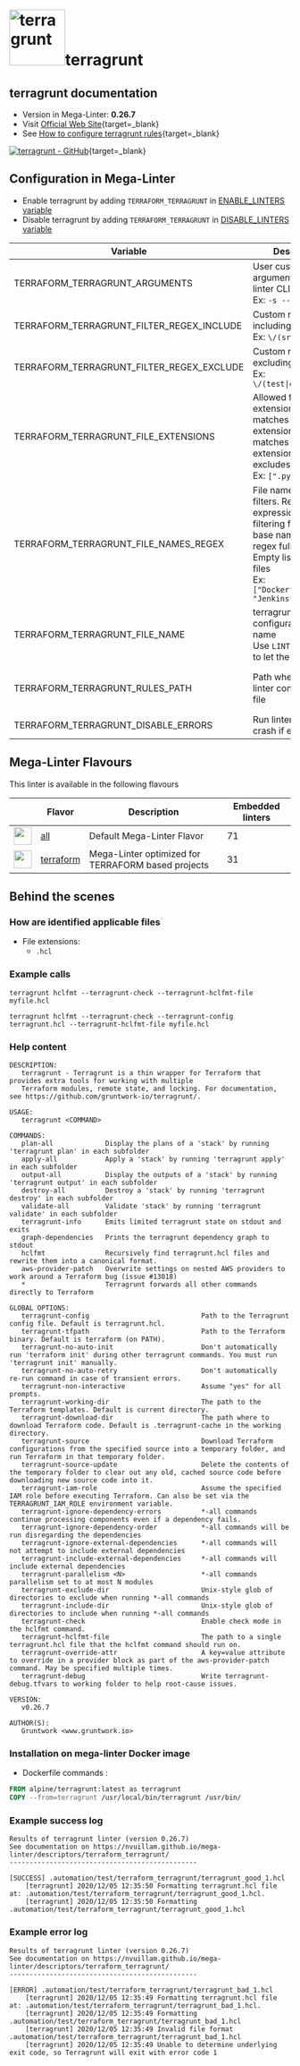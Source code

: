 <!-- markdownlint-disable MD033 MD041 -->
<!-- Generated by .automation/build.py, please do not update manually -->
# <a href="https://terragrunt.gruntwork.io" target="blank" title="Visit linter Web Site"><img src="https://github.com/gruntwork-io/terragrunt/blob/master/docs/assets/img/favicon/ms-icon-310x310.png" alt="terragrunt" height="100px" class="megalinter-logo"></a>terragrunt

## terragrunt documentation

- Version in Mega-Linter: **0.26.7**
- Visit [Official Web Site](https://terragrunt.gruntwork.io){target=_blank}
- See [How to configure terragrunt rules](https://terragrunt.gruntwork.io/docs/getting-started/configuration/#terragrunt-configuration-file){target=_blank}

[![terragrunt - GitHub](https://gh-card.dev/repos/gruntwork-io/terragrunt.svg?fullname=)](https://github.com/gruntwork-io/terragrunt){target=_blank}

## Configuration in Mega-Linter

- Enable terragrunt by adding `TERRAFORM_TERRAGRUNT` in [ENABLE_LINTERS variable](/configuration/#activation-and-deactivation)
- Disable terragrunt by adding `TERRAFORM_TERRAGRUNT` in [DISABLE_LINTERS variable](/configuration/#activation-and-deactivation)

| Variable | Description | Default value |
| ----------------- | -------------- | -------------- |
| TERRAFORM_TERRAGRUNT_ARGUMENTS | User custom arguments to add in linter CLI call<br/>Ex: `-s --foo "bar"` |  |
| TERRAFORM_TERRAGRUNT_FILTER_REGEX_INCLUDE | Custom regex including filter<br/>Ex: `\/(src\|lib)\/` | Include every file |
| TERRAFORM_TERRAGRUNT_FILTER_REGEX_EXCLUDE | Custom regex excluding filter<br/>Ex: `\/(test\|examples)\/` | Exclude no file |
| TERRAFORM_TERRAGRUNT_FILE_EXTENSIONS | Allowed file extensions. `"*"` matches any extension, `""` matches empty extension. Empty list excludes all files<br/>Ex: `[".py", ""]` | `[".hcl"]` |
| TERRAFORM_TERRAGRUNT_FILE_NAMES_REGEX | File name regex filters. Regular expression list for filtering files by their base names using regex full match. Empty list includes all files<br/>Ex: `["Dockerfile(-.+)?", "Jenkinsfile"]` | Include every file |
| TERRAFORM_TERRAGRUNT_FILE_NAME | terragrunt configuration file name</br>Use `LINTER_DEFAULT` to let the linter find it | `terragrunt.hcl` |
| TERRAFORM_TERRAGRUNT_RULES_PATH | Path where to find linter configuration file | Workspace folder, then Mega-Linter default rules |
| TERRAFORM_TERRAGRUNT_DISABLE_ERRORS | Run linter but disable crash if errors found | `false` |

## Mega-Linter Flavours

This linter is available in the following flavours

| <!-- --> | Flavor | Description | Embedded linters |
| :------: | ------ | ----------- | ---------------- |
| <img src="https://github.com/nvuillam/mega-linter/raw/master/docs/assets/images/mega-linter-square.png" alt="" height="32px" class="megalinter-icon"></a> | [all](https://nvuillam.github.io/mega-linter/supported-linters/) | Default Mega-Linter Flavor | 71 |
| <img src="https://github.com/nvuillam/mega-linter/raw/master/docs/assets/icons/terraform.ico" alt="" height="32px" class="megalinter-icon"></a> | [terraform](https://nvuillam.github.io/mega-linter/flavors/terraform/) | Mega-Linter optimized for TERRAFORM based projects | 31 |

## Behind the scenes

### How are identified applicable files

- File extensions:
  - `.hcl`

<!-- markdownlint-disable -->
<!-- /* cSpell:disable */ -->

### Example calls

```shell
terragrunt hclfmt --terragrunt-check --terragrunt-hclfmt-file myfile.hcl
```

```shell
terragrunt hclfmt --terragrunt-check --terragrunt-config terragrunt.hcl --terragrunt-hclfmt-file myfile.hcl
```


### Help content

```shell
DESCRIPTION:
   terragrunt - Terragrunt is a thin wrapper for Terraform that provides extra tools for working with multiple
   Terraform modules, remote state, and locking. For documentation, see https://github.com/gruntwork-io/terragrunt/.

USAGE:
   terragrunt <COMMAND>

COMMANDS:
   plan-all             Display the plans of a 'stack' by running 'terragrunt plan' in each subfolder
   apply-all            Apply a 'stack' by running 'terragrunt apply' in each subfolder
   output-all           Display the outputs of a 'stack' by running 'terragrunt output' in each subfolder
   destroy-all          Destroy a 'stack' by running 'terragrunt destroy' in each subfolder
   validate-all         Validate 'stack' by running 'terragrunt validate' in each subfolder
   terragrunt-info      Emits limited terragrunt state on stdout and exits
   graph-dependencies   Prints the terragrunt dependency graph to stdout
   hclfmt               Recursively find terragrunt.hcl files and rewrite them into a canonical format.
   aws-provider-patch   Overwrite settings on nested AWS providers to work around a Terraform bug (issue #13018)
   *                    Terragrunt forwards all other commands directly to Terraform

GLOBAL OPTIONS:
   terragrunt-config                            Path to the Terragrunt config file. Default is terragrunt.hcl.
   terragrunt-tfpath                            Path to the Terraform binary. Default is terraform (on PATH).
   terragrunt-no-auto-init                      Don't automatically run 'terraform init' during other terragrunt commands. You must run 'terragrunt init' manually.
   terragrunt-no-auto-retry                     Don't automatically re-run command in case of transient errors.
   terragrunt-non-interactive                   Assume "yes" for all prompts.
   terragrunt-working-dir                       The path to the Terraform templates. Default is current directory.
   terragrunt-download-dir                      The path where to download Terraform code. Default is .terragrunt-cache in the working directory.
   terragrunt-source                            Download Terraform configurations from the specified source into a temporary folder, and run Terraform in that temporary folder.
   terragrunt-source-update                     Delete the contents of the temporary folder to clear out any old, cached source code before downloading new source code into it.
   terragrunt-iam-role                          Assume the specified IAM role before executing Terraform. Can also be set via the TERRAGRUNT_IAM_ROLE environment variable.
   terragrunt-ignore-dependency-errors          *-all commands continue processing components even if a dependency fails.
   terragrunt-ignore-dependency-order           *-all commands will be run disregarding the dependencies
   terragrunt-ignore-external-dependencies      *-all commands will not attempt to include external dependencies
   terragrunt-include-external-dependencies     *-all commands will include external dependencies
   terragrunt-parallelism <N>                   *-all commands parallelism set to at most N modules
   terragrunt-exclude-dir                       Unix-style glob of directories to exclude when running *-all commands
   terragrunt-include-dir                       Unix-style glob of directories to include when running *-all commands
   terragrunt-check                             Enable check mode in the hclfmt command.
   terragrunt-hclfmt-file                       The path to a single terragrunt.hcl file that the hclfmt command should run on.
   terragrunt-override-attr                     A key=value attribute to override in a provider block as part of the aws-provider-patch command. May be specified multiple times.
   terragrunt-debug                             Write terragrunt-debug.tfvars to working folder to help root-cause issues.

VERSION:
   v0.26.7

AUTHOR(S):
   Gruntwork <www.gruntwork.io>

```

### Installation on mega-linter Docker image

- Dockerfile commands :
```dockerfile
FROM alpine/terragrunt:latest as terragrunt
COPY --from=terragrunt /usr/local/bin/terragrunt /usr/bin/
```


### Example success log

```shell
Results of terragrunt linter (version 0.26.7)
See documentation on https://nvuillam.github.io/mega-linter/descriptors/terraform_terragrunt/
-----------------------------------------------

[SUCCESS] .automation/test/terraform_terragrunt/terragrunt_good_1.hcl
    [terragrunt] 2020/12/05 12:35:50 Formatting terragrunt.hcl file at: .automation/test/terraform_terragrunt/terragrunt_good_1.hcl.
    [terragrunt] 2020/12/05 12:35:50 Formatting .automation/test/terraform_terragrunt/terragrunt_good_1.hcl

```

### Example error log

```shell
Results of terragrunt linter (version 0.26.7)
See documentation on https://nvuillam.github.io/mega-linter/descriptors/terraform_terragrunt/
-----------------------------------------------

[ERROR] .automation/test/terraform_terragrunt/terragrunt_bad_1.hcl
    [terragrunt] 2020/12/05 12:35:49 Formatting terragrunt.hcl file at: .automation/test/terraform_terragrunt/terragrunt_bad_1.hcl.
    [terragrunt] 2020/12/05 12:35:49 Formatting .automation/test/terraform_terragrunt/terragrunt_bad_1.hcl
    [terragrunt] 2020/12/05 12:35:49 Invalid file format .automation/test/terraform_terragrunt/terragrunt_bad_1.hcl
    [terragrunt] 2020/12/05 12:35:49 Unable to determine underlying exit code, so Terragrunt will exit with error code 1

```

